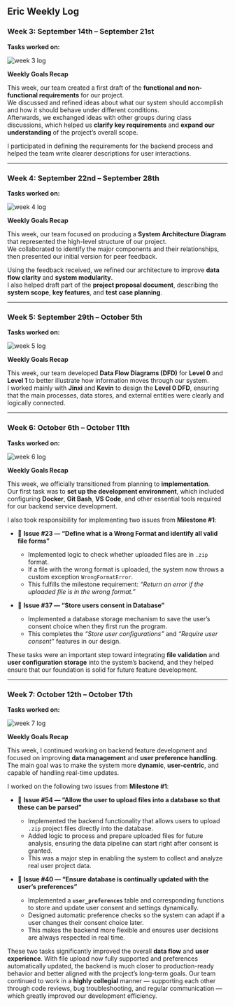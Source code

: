 ## **Eric Weekly Log**

### **Week 3: September 14th – September 21st**

**Tasks worked on:**

![week 3 log](week3.png)

**Weekly Goals Recap**

This week, our team created a first draft of the **functional and non-functional requirements** for our project.  
We discussed and refined ideas about what our system should accomplish and how it should behave under different conditions.  
Afterwards, we exchanged ideas with other groups during class discussions, which helped us **clarify key requirements** and **expand our understanding** of the project’s overall scope.

I participated in defining the requirements for the backend process and helped the team write clearer descriptions for user interactions.

---

### **Week 4: September 22nd – September 28th**

**Tasks worked on:**

![week 4 log](week4.png)

**Weekly Goals Recap**

This week, our team focused on producing a **System Architecture Diagram** that represented the high-level structure of our project.  
We collaborated to identify the major components and their relationships, then presented our initial version for peer feedback.

Using the feedback received, we refined our architecture to improve **data flow clarity** and **system modularity**.  
I also helped draft part of the **project proposal document**, describing the **system scope**, **key features**, and **test case planning**.

---

### **Week 5: September 29th – October 5th**

**Tasks worked on:**

![week 5 log](week5.png)

**Weekly Goals Recap**

This week, our team developed **Data Flow Diagrams (DFD)** for **Level 0** and **Level 1** to better illustrate how information moves through our system.  
I worked mainly with **Jinxi** and **Kevin** to design the **Level 0 DFD**, ensuring that the main processes, data stores, and external entities were clearly and logically connected.


---

### **Week 6: October 6th – October 11th**

**Tasks worked on:**

![week 6 log](week6.png)

**Weekly Goals Recap**

This week, we officially transitioned from planning to **implementation**.  
Our first task was to **set up the development environment**, which included configuring **Docker**, **Git Bash**, **VS Code**, and other essential tools required for our backend service development.

I also took responsibility for implementing two issues from **Milestone #1**:

- 🥇 **Issue #23 — “Define what is a Wrong Format and identify all valid file forms”**  
  - Implemented logic to check whether uploaded files are in `.zip` format.  
  - If a file with the wrong format is uploaded, the system now throws a custom exception `WrongFormatError`.  
  - This fulfills the milestone requirement: *“Return an error if the uploaded file is in the wrong format.”*

- 🥈 **Issue #37 — “Store users consent in Database”**  
  - Implemented a database storage mechanism to save the user’s consent choice when they first run the program.  
  - This completes the *“Store user configurations”* and *“Require user consent”* features in our design.

These tasks were an important step toward integrating **file validation** and **user configuration storage** into the system’s backend, and they helped ensure that our foundation is solid for future feature development.


---

### **Week 7: October 12th – October 17th**

**Tasks worked on:**  

![week 7 log](week7.png)

**Weekly Goals Recap**

This week, I continued working on backend feature development and focused on improving **data management** and **user preference handling**. The main goal was to make the system more **dynamic**, **user-centric**, and capable of handling real-time updates.

I worked on the following two issues from **Milestone #1**:

- 🥇 **Issue #54 — “Allow the user to upload files into a database so that these can be parsed”**  
  - Implemented the backend functionality that allows users to upload `.zip` project files directly into the database.  
  - Added logic to process and prepare uploaded files for future analysis, ensuring the data pipeline can start right after consent is granted.  
  - This was a major step in enabling the system to collect and analyze real user project data.

- 🥈 **Issue #40 — “Ensure database is continually updated with the user’s preferences”**  
  - Implemented a **`user_preferences`** table and corresponding functions to store and update user consent and settings dynamically.  
  - Designed automatic preference checks so the system can adapt if a user changes their consent choice later.  
  - This makes the backend more flexible and ensures user decisions are always respected in real time.

These two tasks significantly improved the overall **data flow** and **user experience**. With file upload now fully supported and preferences automatically updated, the backend is much closer to production-ready behavior and better aligned with the project’s long-term goals.
Our team continued to work in a **highly collegial** manner — supporting each other through code reviews, bug troubleshooting, and regular communication — which greatly improved our development efficiency.
